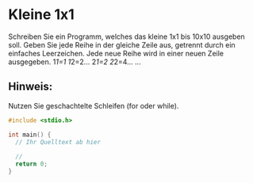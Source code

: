 # Kleine 1x1

Schreiben Sie ein Programm, welches das kleine 1x1 bis 10x10 ausgeben soll.
Geben Sie jede Reihe in der gleiche Zeile aus, getrennt durch ein einfaches Leerzeichen. 
Jede neue Reihe wird in einer neuen Zeile ausgegeben.
1*1=1 1*2=2...
2*1=2 2*2=4...
...

## Hinweis:
Nutzen Sie geschachtelte Schleifen (for oder while).

```cpp
#include <stdio.h>

int main() {
  // Ihr Quelltext ab hier
  
  //
  return 0;
}
```